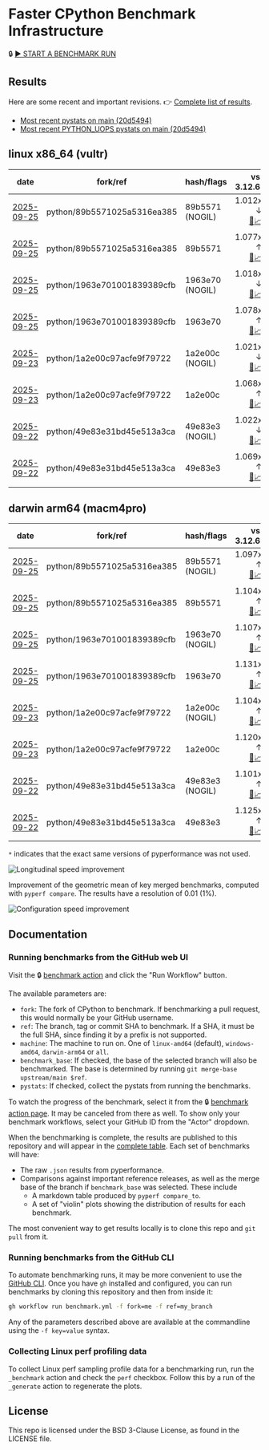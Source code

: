 # Faster CPython Benchmark Infrastructure

🔒 [▶️ START A BENCHMARK RUN](../../actions/workflows/benchmark.yml)

## Results

Here are some recent and important revisions. 👉 [Complete list of results](RESULTS.md).

<!-- START table -->
- [Most recent  pystats on main (20d5494)](results/bm-20250920-3.15.0a0-20d5494/bm-20250920-vultr-x86_64-python-20d5494c88985beb925b-3.15.0a0-20d5494-pystats.md)
- [Most recent PYTHON_UOPS pystats on main (20d5494)](results/bm-20250920-3.15.0a0-20d5494-PYTHON_UOPS/bm-20250920-vultr-x86_64-python-20d5494c88985beb925b-3.15.0a0-20d5494-pystats.md)

## linux x86_64 (vultr)
| date | fork/ref | hash/flags | vs. 3.12.6: | vs. 3.13.0rc2: | vs. base: |
| --- | --- | --- | ---: | ---: | ---: |
| [2025-09-25](results/bm-20250925-3.15.0a0-89b5571-NOGIL) | python/89b5571025a5316ea385 | 89b5571 (NOGIL) | 1.012x ↓<br>[📄](results/bm-20250925-3.15.0a0-89b5571-NOGIL/bm-20250925-vultr-x86_64-python-89b5571025a5316ea385-3.15.0a0-89b5571-vs-3.12.6.md)[📈](results/bm-20250925-3.15.0a0-89b5571-NOGIL/bm-20250925-vultr-x86_64-python-89b5571025a5316ea385-3.15.0a0-89b5571-vs-3.12.6.svg) | 1.046x ↓<br>[📄](results/bm-20250925-3.15.0a0-89b5571-NOGIL/bm-20250925-vultr-x86_64-python-89b5571025a5316ea385-3.15.0a0-89b5571-vs-3.13.0rc2.md)[📈](results/bm-20250925-3.15.0a0-89b5571-NOGIL/bm-20250925-vultr-x86_64-python-89b5571025a5316ea385-3.15.0a0-89b5571-vs-3.13.0rc2.svg) | 1.089x ↓<br>[📄](results/bm-20250925-3.15.0a0-89b5571-NOGIL/bm-20250925-vultr-x86_64-python-89b5571025a5316ea385-3.15.0a0-89b5571-vs-base.md)[📈](results/bm-20250925-3.15.0a0-89b5571-NOGIL/bm-20250925-vultr-x86_64-python-89b5571025a5316ea385-3.15.0a0-89b5571-vs-base.svg)[🧠](results/bm-20250925-3.15.0a0-89b5571-NOGIL/bm-20250925-vultr-x86_64-python-89b5571025a5316ea385-3.15.0a0-89b5571-vs-base-mem.svg) |
| [2025-09-25](results/bm-20250925-3.15.0a0-89b5571) | python/89b5571025a5316ea385 | 89b5571 | 1.077x ↑<br>[📄](results/bm-20250925-3.15.0a0-89b5571/bm-20250925-vultr-x86_64-python-89b5571025a5316ea385-3.15.0a0-89b5571-vs-3.12.6.md)[📈](results/bm-20250925-3.15.0a0-89b5571/bm-20250925-vultr-x86_64-python-89b5571025a5316ea385-3.15.0a0-89b5571-vs-3.12.6.svg) | 1.041x ↑<br>[📄](results/bm-20250925-3.15.0a0-89b5571/bm-20250925-vultr-x86_64-python-89b5571025a5316ea385-3.15.0a0-89b5571-vs-3.13.0rc2.md)[📈](results/bm-20250925-3.15.0a0-89b5571/bm-20250925-vultr-x86_64-python-89b5571025a5316ea385-3.15.0a0-89b5571-vs-3.13.0rc2.svg) |  |
| [2025-09-25](results/bm-20250925-3.15.0a0-1963e70-NOGIL) | python/1963e701001839389cfb | 1963e70 (NOGIL) | 1.018x ↓<br>[📄](results/bm-20250925-3.15.0a0-1963e70-NOGIL/bm-20250925-vultr-x86_64-python-1963e701001839389cfb-3.15.0a0-1963e70-vs-3.12.6.md)[📈](results/bm-20250925-3.15.0a0-1963e70-NOGIL/bm-20250925-vultr-x86_64-python-1963e701001839389cfb-3.15.0a0-1963e70-vs-3.12.6.svg) | 1.051x ↓<br>[📄](results/bm-20250925-3.15.0a0-1963e70-NOGIL/bm-20250925-vultr-x86_64-python-1963e701001839389cfb-3.15.0a0-1963e70-vs-3.13.0rc2.md)[📈](results/bm-20250925-3.15.0a0-1963e70-NOGIL/bm-20250925-vultr-x86_64-python-1963e701001839389cfb-3.15.0a0-1963e70-vs-3.13.0rc2.svg) | 1.094x ↓<br>[📄](results/bm-20250925-3.15.0a0-1963e70-NOGIL/bm-20250925-vultr-x86_64-python-1963e701001839389cfb-3.15.0a0-1963e70-vs-base.md)[📈](results/bm-20250925-3.15.0a0-1963e70-NOGIL/bm-20250925-vultr-x86_64-python-1963e701001839389cfb-3.15.0a0-1963e70-vs-base.svg)[🧠](results/bm-20250925-3.15.0a0-1963e70-NOGIL/bm-20250925-vultr-x86_64-python-1963e701001839389cfb-3.15.0a0-1963e70-vs-base-mem.svg) |
| [2025-09-25](results/bm-20250925-3.15.0a0-1963e70) | python/1963e701001839389cfb | 1963e70 | 1.078x ↑<br>[📄](results/bm-20250925-3.15.0a0-1963e70/bm-20250925-vultr-x86_64-python-1963e701001839389cfb-3.15.0a0-1963e70-vs-3.12.6.md)[📈](results/bm-20250925-3.15.0a0-1963e70/bm-20250925-vultr-x86_64-python-1963e701001839389cfb-3.15.0a0-1963e70-vs-3.12.6.svg) | 1.042x ↑<br>[📄](results/bm-20250925-3.15.0a0-1963e70/bm-20250925-vultr-x86_64-python-1963e701001839389cfb-3.15.0a0-1963e70-vs-3.13.0rc2.md)[📈](results/bm-20250925-3.15.0a0-1963e70/bm-20250925-vultr-x86_64-python-1963e701001839389cfb-3.15.0a0-1963e70-vs-3.13.0rc2.svg) |  |
| [2025-09-23](results/bm-20250923-3.15.0a0-1a2e00c-NOGIL) | python/1a2e00c97acfe9f79722 | 1a2e00c (NOGIL) | 1.021x ↓<br>[📄](results/bm-20250923-3.15.0a0-1a2e00c-NOGIL/bm-20250923-vultr-x86_64-python-1a2e00c97acfe9f79722-3.15.0a0-1a2e00c-vs-3.12.6.md)[📈](results/bm-20250923-3.15.0a0-1a2e00c-NOGIL/bm-20250923-vultr-x86_64-python-1a2e00c97acfe9f79722-3.15.0a0-1a2e00c-vs-3.12.6.svg) | 1.054x ↓<br>[📄](results/bm-20250923-3.15.0a0-1a2e00c-NOGIL/bm-20250923-vultr-x86_64-python-1a2e00c97acfe9f79722-3.15.0a0-1a2e00c-vs-3.13.0rc2.md)[📈](results/bm-20250923-3.15.0a0-1a2e00c-NOGIL/bm-20250923-vultr-x86_64-python-1a2e00c97acfe9f79722-3.15.0a0-1a2e00c-vs-3.13.0rc2.svg) | 1.090x ↓<br>[📄](results/bm-20250923-3.15.0a0-1a2e00c-NOGIL/bm-20250923-vultr-x86_64-python-1a2e00c97acfe9f79722-3.15.0a0-1a2e00c-vs-base.md)[📈](results/bm-20250923-3.15.0a0-1a2e00c-NOGIL/bm-20250923-vultr-x86_64-python-1a2e00c97acfe9f79722-3.15.0a0-1a2e00c-vs-base.svg)[🧠](results/bm-20250923-3.15.0a0-1a2e00c-NOGIL/bm-20250923-vultr-x86_64-python-1a2e00c97acfe9f79722-3.15.0a0-1a2e00c-vs-base-mem.svg) |
| [2025-09-23](results/bm-20250923-3.15.0a0-1a2e00c) | python/1a2e00c97acfe9f79722 | 1a2e00c | 1.068x ↑<br>[📄](results/bm-20250923-3.15.0a0-1a2e00c/bm-20250923-vultr-x86_64-python-1a2e00c97acfe9f79722-3.15.0a0-1a2e00c-vs-3.12.6.md)[📈](results/bm-20250923-3.15.0a0-1a2e00c/bm-20250923-vultr-x86_64-python-1a2e00c97acfe9f79722-3.15.0a0-1a2e00c-vs-3.12.6.svg) | 1.032x ↑<br>[📄](results/bm-20250923-3.15.0a0-1a2e00c/bm-20250923-vultr-x86_64-python-1a2e00c97acfe9f79722-3.15.0a0-1a2e00c-vs-3.13.0rc2.md)[📈](results/bm-20250923-3.15.0a0-1a2e00c/bm-20250923-vultr-x86_64-python-1a2e00c97acfe9f79722-3.15.0a0-1a2e00c-vs-3.13.0rc2.svg) |  |
| [2025-09-22](results/bm-20250922-3.15.0a0-49e83e3-NOGIL) | python/49e83e31bd45e513a3ca | 49e83e3 (NOGIL) | 1.022x ↓<br>[📄](results/bm-20250922-3.15.0a0-49e83e3-NOGIL/bm-20250922-vultr-x86_64-python-49e83e31bd45e513a3ca-3.15.0a0-49e83e3-vs-3.12.6.md)[📈](results/bm-20250922-3.15.0a0-49e83e3-NOGIL/bm-20250922-vultr-x86_64-python-49e83e31bd45e513a3ca-3.15.0a0-49e83e3-vs-3.12.6.svg) | 1.055x ↓<br>[📄](results/bm-20250922-3.15.0a0-49e83e3-NOGIL/bm-20250922-vultr-x86_64-python-49e83e31bd45e513a3ca-3.15.0a0-49e83e3-vs-3.13.0rc2.md)[📈](results/bm-20250922-3.15.0a0-49e83e3-NOGIL/bm-20250922-vultr-x86_64-python-49e83e31bd45e513a3ca-3.15.0a0-49e83e3-vs-3.13.0rc2.svg) | 1.092x ↓<br>[📄](results/bm-20250922-3.15.0a0-49e83e3-NOGIL/bm-20250922-vultr-x86_64-python-49e83e31bd45e513a3ca-3.15.0a0-49e83e3-vs-base.md)[📈](results/bm-20250922-3.15.0a0-49e83e3-NOGIL/bm-20250922-vultr-x86_64-python-49e83e31bd45e513a3ca-3.15.0a0-49e83e3-vs-base.svg)[🧠](results/bm-20250922-3.15.0a0-49e83e3-NOGIL/bm-20250922-vultr-x86_64-python-49e83e31bd45e513a3ca-3.15.0a0-49e83e3-vs-base-mem.svg) |
| [2025-09-22](results/bm-20250922-3.15.0a0-49e83e3) | python/49e83e31bd45e513a3ca | 49e83e3 | 1.069x ↑<br>[📄](results/bm-20250922-3.15.0a0-49e83e3/bm-20250922-vultr-x86_64-python-49e83e31bd45e513a3ca-3.15.0a0-49e83e3-vs-3.12.6.md)[📈](results/bm-20250922-3.15.0a0-49e83e3/bm-20250922-vultr-x86_64-python-49e83e31bd45e513a3ca-3.15.0a0-49e83e3-vs-3.12.6.svg) | 1.034x ↑<br>[📄](results/bm-20250922-3.15.0a0-49e83e3/bm-20250922-vultr-x86_64-python-49e83e31bd45e513a3ca-3.15.0a0-49e83e3-vs-3.13.0rc2.md)[📈](results/bm-20250922-3.15.0a0-49e83e3/bm-20250922-vultr-x86_64-python-49e83e31bd45e513a3ca-3.15.0a0-49e83e3-vs-3.13.0rc2.svg) |  |

## darwin arm64 (macm4pro)
| date | fork/ref | hash/flags | vs. 3.12.6: | vs. 3.13.0rc2: | vs. base: |
| --- | --- | --- | ---: | ---: | ---: |
| [2025-09-25](results/bm-20250925-3.15.0a0-89b5571-NOGIL) | python/89b5571025a5316ea385 | 89b5571 (NOGIL) | 1.097x ↑<br>[📄](results/bm-20250925-3.15.0a0-89b5571-NOGIL/bm-20250925-macm4pro-arm64-python-89b5571025a5316ea385-3.15.0a0-89b5571-vs-3.12.6.md)[📈](results/bm-20250925-3.15.0a0-89b5571-NOGIL/bm-20250925-macm4pro-arm64-python-89b5571025a5316ea385-3.15.0a0-89b5571-vs-3.12.6.svg) | 1.018x ↑<br>[📄](results/bm-20250925-3.15.0a0-89b5571-NOGIL/bm-20250925-macm4pro-arm64-python-89b5571025a5316ea385-3.15.0a0-89b5571-vs-3.13.0rc2.md)[📈](results/bm-20250925-3.15.0a0-89b5571-NOGIL/bm-20250925-macm4pro-arm64-python-89b5571025a5316ea385-3.15.0a0-89b5571-vs-3.13.0rc2.svg) | 1.008x ↓<br>[📄](results/bm-20250925-3.15.0a0-89b5571-NOGIL/bm-20250925-macm4pro-arm64-python-89b5571025a5316ea385-3.15.0a0-89b5571-vs-base.md)[📈](results/bm-20250925-3.15.0a0-89b5571-NOGIL/bm-20250925-macm4pro-arm64-python-89b5571025a5316ea385-3.15.0a0-89b5571-vs-base.svg)[🧠](results/bm-20250925-3.15.0a0-89b5571-NOGIL/bm-20250925-macm4pro-arm64-python-89b5571025a5316ea385-3.15.0a0-89b5571-vs-base-mem.svg) |
| [2025-09-25](results/bm-20250925-3.15.0a0-89b5571) | python/89b5571025a5316ea385 | 89b5571 | 1.104x ↑<br>[📄](results/bm-20250925-3.15.0a0-89b5571/bm-20250925-macm4pro-arm64-python-89b5571025a5316ea385-3.15.0a0-89b5571-vs-3.12.6.md)[📈](results/bm-20250925-3.15.0a0-89b5571/bm-20250925-macm4pro-arm64-python-89b5571025a5316ea385-3.15.0a0-89b5571-vs-3.12.6.svg) | 1.024x ↑<br>[📄](results/bm-20250925-3.15.0a0-89b5571/bm-20250925-macm4pro-arm64-python-89b5571025a5316ea385-3.15.0a0-89b5571-vs-3.13.0rc2.md)[📈](results/bm-20250925-3.15.0a0-89b5571/bm-20250925-macm4pro-arm64-python-89b5571025a5316ea385-3.15.0a0-89b5571-vs-3.13.0rc2.svg) |  |
| [2025-09-25](results/bm-20250925-3.15.0a0-1963e70-NOGIL) | python/1963e701001839389cfb | 1963e70 (NOGIL) | 1.107x ↑<br>[📄](results/bm-20250925-3.15.0a0-1963e70-NOGIL/bm-20250925-macm4pro-arm64-python-1963e701001839389cfb-3.15.0a0-1963e70-vs-3.12.6.md)[📈](results/bm-20250925-3.15.0a0-1963e70-NOGIL/bm-20250925-macm4pro-arm64-python-1963e701001839389cfb-3.15.0a0-1963e70-vs-3.12.6.svg) | 1.027x ↑<br>[📄](results/bm-20250925-3.15.0a0-1963e70-NOGIL/bm-20250925-macm4pro-arm64-python-1963e701001839389cfb-3.15.0a0-1963e70-vs-3.13.0rc2.md)[📈](results/bm-20250925-3.15.0a0-1963e70-NOGIL/bm-20250925-macm4pro-arm64-python-1963e701001839389cfb-3.15.0a0-1963e70-vs-3.13.0rc2.svg) | 1.022x ↓<br>[📄](results/bm-20250925-3.15.0a0-1963e70-NOGIL/bm-20250925-macm4pro-arm64-python-1963e701001839389cfb-3.15.0a0-1963e70-vs-base.md)[📈](results/bm-20250925-3.15.0a0-1963e70-NOGIL/bm-20250925-macm4pro-arm64-python-1963e701001839389cfb-3.15.0a0-1963e70-vs-base.svg)[🧠](results/bm-20250925-3.15.0a0-1963e70-NOGIL/bm-20250925-macm4pro-arm64-python-1963e701001839389cfb-3.15.0a0-1963e70-vs-base-mem.svg) |
| [2025-09-25](results/bm-20250925-3.15.0a0-1963e70) | python/1963e701001839389cfb | 1963e70 | 1.131x ↑<br>[📄](results/bm-20250925-3.15.0a0-1963e70/bm-20250925-macm4pro-arm64-python-1963e701001839389cfb-3.15.0a0-1963e70-vs-3.12.6.md)[📈](results/bm-20250925-3.15.0a0-1963e70/bm-20250925-macm4pro-arm64-python-1963e701001839389cfb-3.15.0a0-1963e70-vs-3.12.6.svg) | 1.049x ↑<br>[📄](results/bm-20250925-3.15.0a0-1963e70/bm-20250925-macm4pro-arm64-python-1963e701001839389cfb-3.15.0a0-1963e70-vs-3.13.0rc2.md)[📈](results/bm-20250925-3.15.0a0-1963e70/bm-20250925-macm4pro-arm64-python-1963e701001839389cfb-3.15.0a0-1963e70-vs-3.13.0rc2.svg) |  |
| [2025-09-23](results/bm-20250923-3.15.0a0-1a2e00c-NOGIL) | python/1a2e00c97acfe9f79722 | 1a2e00c (NOGIL) | 1.104x ↑<br>[📄](results/bm-20250923-3.15.0a0-1a2e00c-NOGIL/bm-20250923-macm4pro-arm64-python-1a2e00c97acfe9f79722-3.15.0a0-1a2e00c-vs-3.12.6.md)[📈](results/bm-20250923-3.15.0a0-1a2e00c-NOGIL/bm-20250923-macm4pro-arm64-python-1a2e00c97acfe9f79722-3.15.0a0-1a2e00c-vs-3.12.6.svg) | 1.024x ↑<br>[📄](results/bm-20250923-3.15.0a0-1a2e00c-NOGIL/bm-20250923-macm4pro-arm64-python-1a2e00c97acfe9f79722-3.15.0a0-1a2e00c-vs-3.13.0rc2.md)[📈](results/bm-20250923-3.15.0a0-1a2e00c-NOGIL/bm-20250923-macm4pro-arm64-python-1a2e00c97acfe9f79722-3.15.0a0-1a2e00c-vs-3.13.0rc2.svg) | 1.017x ↓<br>[📄](results/bm-20250923-3.15.0a0-1a2e00c-NOGIL/bm-20250923-macm4pro-arm64-python-1a2e00c97acfe9f79722-3.15.0a0-1a2e00c-vs-base.md)[📈](results/bm-20250923-3.15.0a0-1a2e00c-NOGIL/bm-20250923-macm4pro-arm64-python-1a2e00c97acfe9f79722-3.15.0a0-1a2e00c-vs-base.svg)[🧠](results/bm-20250923-3.15.0a0-1a2e00c-NOGIL/bm-20250923-macm4pro-arm64-python-1a2e00c97acfe9f79722-3.15.0a0-1a2e00c-vs-base-mem.svg) |
| [2025-09-23](results/bm-20250923-3.15.0a0-1a2e00c) | python/1a2e00c97acfe9f79722 | 1a2e00c | 1.120x ↑<br>[📄](results/bm-20250923-3.15.0a0-1a2e00c/bm-20250923-macm4pro-arm64-python-1a2e00c97acfe9f79722-3.15.0a0-1a2e00c-vs-3.12.6.md)[📈](results/bm-20250923-3.15.0a0-1a2e00c/bm-20250923-macm4pro-arm64-python-1a2e00c97acfe9f79722-3.15.0a0-1a2e00c-vs-3.12.6.svg) | 1.039x ↑<br>[📄](results/bm-20250923-3.15.0a0-1a2e00c/bm-20250923-macm4pro-arm64-python-1a2e00c97acfe9f79722-3.15.0a0-1a2e00c-vs-3.13.0rc2.md)[📈](results/bm-20250923-3.15.0a0-1a2e00c/bm-20250923-macm4pro-arm64-python-1a2e00c97acfe9f79722-3.15.0a0-1a2e00c-vs-3.13.0rc2.svg) |  |
| [2025-09-22](results/bm-20250922-3.15.0a0-49e83e3-NOGIL) | python/49e83e31bd45e513a3ca | 49e83e3 (NOGIL) | 1.101x ↑<br>[📄](results/bm-20250922-3.15.0a0-49e83e3-NOGIL/bm-20250922-macm4pro-arm64-python-49e83e31bd45e513a3ca-3.15.0a0-49e83e3-vs-3.12.6.md)[📈](results/bm-20250922-3.15.0a0-49e83e3-NOGIL/bm-20250922-macm4pro-arm64-python-49e83e31bd45e513a3ca-3.15.0a0-49e83e3-vs-3.12.6.svg) | 1.021x ↑<br>[📄](results/bm-20250922-3.15.0a0-49e83e3-NOGIL/bm-20250922-macm4pro-arm64-python-49e83e31bd45e513a3ca-3.15.0a0-49e83e3-vs-3.13.0rc2.md)[📈](results/bm-20250922-3.15.0a0-49e83e3-NOGIL/bm-20250922-macm4pro-arm64-python-49e83e31bd45e513a3ca-3.15.0a0-49e83e3-vs-3.13.0rc2.svg) | 1.024x ↓<br>[📄](results/bm-20250922-3.15.0a0-49e83e3-NOGIL/bm-20250922-macm4pro-arm64-python-49e83e31bd45e513a3ca-3.15.0a0-49e83e3-vs-base.md)[📈](results/bm-20250922-3.15.0a0-49e83e3-NOGIL/bm-20250922-macm4pro-arm64-python-49e83e31bd45e513a3ca-3.15.0a0-49e83e3-vs-base.svg)[🧠](results/bm-20250922-3.15.0a0-49e83e3-NOGIL/bm-20250922-macm4pro-arm64-python-49e83e31bd45e513a3ca-3.15.0a0-49e83e3-vs-base-mem.svg) |
| [2025-09-22](results/bm-20250922-3.15.0a0-49e83e3) | python/49e83e31bd45e513a3ca | 49e83e3 | 1.125x ↑<br>[📄](results/bm-20250922-3.15.0a0-49e83e3/bm-20250922-macm4pro-arm64-python-49e83e31bd45e513a3ca-3.15.0a0-49e83e3-vs-3.12.6.md)[📈](results/bm-20250922-3.15.0a0-49e83e3/bm-20250922-macm4pro-arm64-python-49e83e31bd45e513a3ca-3.15.0a0-49e83e3-vs-3.12.6.svg) | 1.044x ↑<br>[📄](results/bm-20250922-3.15.0a0-49e83e3/bm-20250922-macm4pro-arm64-python-49e83e31bd45e513a3ca-3.15.0a0-49e83e3-vs-3.13.0rc2.md)[📈](results/bm-20250922-3.15.0a0-49e83e3/bm-20250922-macm4pro-arm64-python-49e83e31bd45e513a3ca-3.15.0a0-49e83e3-vs-3.13.0rc2.svg) |  |


<!-- END table -->

`*` indicates that the exact same versions of pyperformance was not used.

![Longitudinal speed improvement](/longitudinal.svg)

Improvement of the geometric mean of key merged benchmarks, computed with `pyperf compare`.
The results have a resolution of 0.01 (1%).

![Configuration speed improvement](/configs.svg)

## Documentation

### Running benchmarks from the GitHub web UI

Visit the 🔒 [benchmark action](../../actions/workflows/benchmark.yml) and click the "Run Workflow" button.

The available parameters are:

- `fork`: The fork of CPython to benchmark.
  If benchmarking a pull request, this would normally be your GitHub username.
- `ref`: The branch, tag or commit SHA to benchmark.
  If a SHA, it must be the full SHA, since finding it by a prefix is not supported.
- `machine`: The machine to run on.
  One of `linux-amd64` (default), `windows-amd64`, `darwin-arm64` or `all`.
- `benchmark_base`: If checked, the base of the selected branch will also be benchmarked.
  The base is determined by running `git merge-base upstream/main $ref`.
- `pystats`: If checked, collect the pystats from running the benchmarks.

To watch the progress of the benchmark, select it from the 🔒 [benchmark action page](../../actions/workflows/benchmark.yml).
It may be canceled from there as well.
To show only your benchmark workflows, select your GitHub ID from the "Actor" dropdown.

When the benchmarking is complete, the results are published to this repository and will appear in the [complete table](RESULTS.md).
Each set of benchmarks will have:

- The raw `.json` results from pyperformance.
- Comparisons against important reference releases, as well as the merge base of the branch if `benchmark_base` was selected. These include
  - A markdown table produced by `pyperf compare_to`.
  - A set of "violin" plots showing the distribution of results for each benchmark.

The most convenient way to get results locally is to clone this repo and `git pull` from it.

### Running benchmarks from the GitHub CLI

To automate benchmarking runs, it may be more convenient to use the [GitHub CLI](https://cli.github.com/).
Once you have `gh` installed and configured, you can run benchmarks by cloning this repository and then from inside it:

```bash session
gh workflow run benchmark.yml -f fork=me -f ref=my_branch
```

Any of the parameters described above are available at the commandline using the `-f key=value` syntax.

### Collecting Linux perf profiling data

To collect Linux perf sampling profile data for a benchmarking run, run the `_benchmark` action and check the `perf` checkbox.
Follow this by a run of the `_generate` action to regenerate the plots.

## License

This repo is licensed under the BSD 3-Clause License, as found in the LICENSE file.
